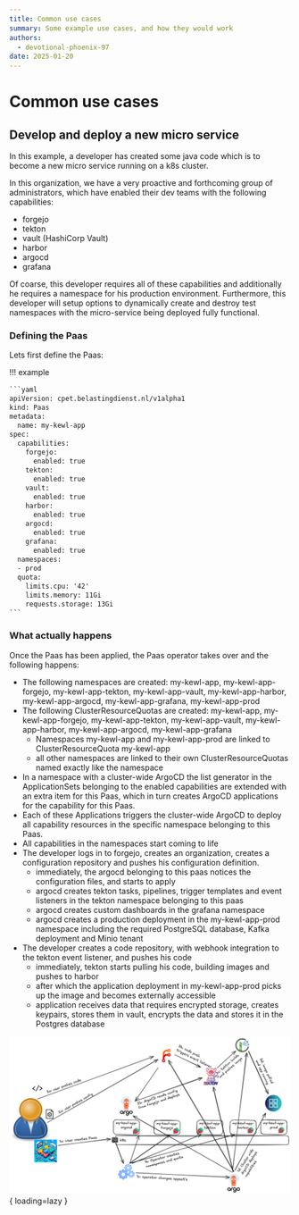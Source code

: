 ```yaml
---
title: Common use cases
summary: Some example use cases, and how they would work
authors:
  - devotional-phoenix-97
date: 2025-01-20
---
```


# Common use cases

## Develop and deploy a new micro service

In this example, a developer has created some java code which is to become a new micro service running on a k8s cluster.

In this organization, we have a very proactive and forthcoming group of administrators, which have enabled their dev teams with the following capabilities:

- forgejo
- tekton
- vault (HashiCorp Vault)
- harbor
- argocd
- grafana

Of coarse, this developer requires all of these capabilities and additionally he requires a namespace for his production environment.
Furthermore, this developer will setup options to dynamically create and destroy test namespaces with the micro-service being deployed fully functional.

### Defining the Paas

Lets first define the Paas:

!!! example

    ```yaml
    apiVersion: cpet.belastingdienst.nl/v1alpha1
    kind: Paas
    metadata:
      name: my-kewl-app
    spec:
      capabilities:
        forgejo:
          enabled: true
        tekton:
          enabled: true
        vault:
          enabled: true
        harbor:
          enabled: true
        argocd:
          enabled: true
        grafana:
          enabled: true
      namespaces:
      - prod
      quota:
        limits.cpu: '42'
        limits.memory: 11Gi
        requests.storage: 13Gi
    ```

### What actually happens

Once the Paas has been applied, the Paas operator takes over and the following happens:

- The following namespaces are created: my-kewl-app, my-kewl-app-forgejo, my-kewl-app-tekton, my-kewl-app-vault, my-kewl-app-harbor, my-kewl-app-argocd, my-kewl-app-grafana, my-kewl-app-prod
- The following ClusterResourceQuotas are created: my-kewl-app, my-kewl-app-forgejo, my-kewl-app-tekton, my-kewl-app-vault, my-kewl-app-harbor, my-kewl-app-argocd, my-kewl-app-grafana
    - Namespaces my-kewl-app and my-kewl-app-prod are linked to ClusterResourceQuota my-kewl-app
    - all other namespaces are linked to their own ClusterResourceQuotas named exactly like the namespace
- In a namespace with a cluster-wide ArgoCD the list generator in the ApplicationSets belonging to the enabled capabilities
  are extended with an extra item for this Paas, which in turn creates ArgoCD applications for the capability for this Paas.
- Each of these Applications triggers the cluster-wide ArgoCD to deploy all capability resources in the specific namespace belonging to this Paas.
- All capabilities in the namespaces start coming to life
- The developer logs in to forgejo, creates an organization, creates a configuration repository and pushes his configuration definition.
    - immediately, the argocd belonging to this paas notices the configuration files, and starts to apply
    - argocd creates tekton tasks, pipelines, trigger templates and event listeners in the tekton namespace belonging to this paas
    - argocd creates custom dashboards in the grafana namespace
    - argocd creates a production deployment in the my-kewl-app-prod namespace including the required PostgreSQL database, Kafka deployment and Minio tenant
- The developer creates a code repository, with webhook integration to the tekton event listener, and pushes his code
    - immediately, tekton starts pulling his code, building images and pushes to harbor
    - after which the application deployment in my-kewl-app-prod picks up the image and becomes externally accessible
    - application receives data that requires encrypted storage, creates keypairs, stores them in vault, encrypts the data and stores it in the Postgres database

![Graphical representation](./use-case1.png){ loading=lazy }
